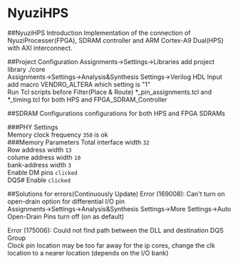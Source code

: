 NyuziHPS
========
##NyuziHPS Introduction
Implementation of the connection of NyuziProcesser(FPGA), SDRAM controller and ARM Cortex-A9 Dual(HPS) with AXI interconnect.  

##Project Configuration
Assignments->Settings->Libraries add project library ./core  
Assignments->Settings->Analysis&Synthesis Settings->Verilog HDL Input add macro VENDRO_ALTERA which setting is "1"  
Run Tcl scripts before Filter(Place & Route) *_pin_assignments.tcl and *_timing.tcl for both HPS and FPGA_SDRAM_Controller  

##SDRAM Configurations
configurations for both HPS and FPGA SDRAMs  

###PHY Settings  
Memory clock frequency 	`350` is ok  
###Memory Parameters
Total interface width 	`32`  
Row address width 		`13`  
colume address width 	`10`  
bank-address width 		`3`  
Enable DM pins 			`clicked`  
DQS# Enable 			`clicked`  

##Solutions for errors(Continuously Update)
Error (169008): Can't turn on open-drain option for differential I/O pin  
Assignments->Settings->Analysis&Synthesis Settings->More Settings->Auto Open-Drain Pins turn off (on as default)

Error (175006): Could not find path between the DLL and destination DQS Group  
Clock pin location may be too far away for the ip cores, change the clk location to a nearer location (depends on the I/O bank)

